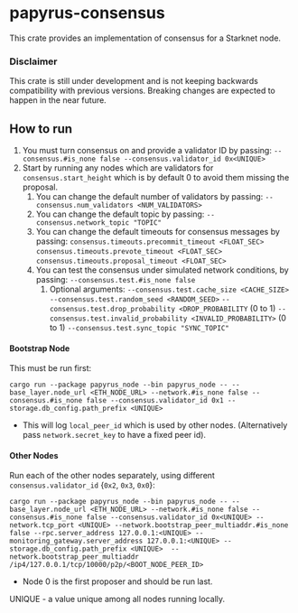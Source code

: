 # papyrus-consensus

This crate provides an implementation of consensus for a Starknet node.

### Disclaimer
This crate is still under development and is not keeping backwards compatibility with previous
versions. Breaking changes are expected to happen in the near future.

## How to run
1. You must turn consensus on and provide a validator ID by passing: `--consensus.#is_none false --consensus.validator_id 0x<UNIQUE>`
2. Start by running any nodes which are validators for `consensus.start_height` which is by default 0 to avoid them missing the proposal.
   1. You can change the default number of validators by passing: `--consensus.num_validators <NUM_VALIDATORS>` 
   2. You can change the default topic by passing: `--consensus.network_topic "TOPIC"`
   3. You can change the default timeouts for consensus messages by passing:
      `consensus.timeouts.precommit_timeout <FLOAT_SEC>`
      `consensus.timeouts.prevote_timeout <FLOAT_SEC>`
      `consensus.timeouts.proposal_timeout <FLOAT_SEC>`
   4. You can test the consensus under simulated network conditions, by passing: `--consensus.test.#is_none false`
      1. Optional arguments:
         `--consensus.test.cache_size <CACHE_SIZE>`
         `--consensus.test.random_seed <RANDOM_SEED>`
         `--consensus.test.drop_probability <DROP_PROBABILITY` (0 to 1)
         `--consensus.test.invalid_probability <INVALID_PROBABILITY>` (0 to 1)
         `--consensus.test.sync_topic "SYNC_TOPIC"`


#### Bootstrap Node
This must be run first:
```
cargo run --package papyrus_node --bin papyrus_node -- --base_layer.node_url <ETH_NODE_URL> --network.#is_none false --consensus.#is_none false --consensus.validator_id 0x1 --storage.db_config.path_prefix <UNIQUE>
```
- This will log `local_peer_id` which is used by other nodes. (Alternatively pass `network.secret_key` to have a fixed peer id).

#### Other Nodes
Run each of the other nodes separately, using different `consensus.validator_id` {`0x2`, `0x3`, `0x0`}:

```
cargo run --package papyrus_node --bin papyrus_node -- --base_layer.node_url <ETH_NODE_URL> --network.#is_none false --consensus.#is_none false --consensus.validator_id 0x<UNIQUE> --network.tcp_port <UNIQUE> --network.bootstrap_peer_multiaddr.#is_none false --rpc.server_address 127.0.0.1:<UNIQUE> --monitoring_gateway.server_address 127.0.0.1:<UNIQUE> --storage.db_config.path_prefix <UNIQUE>  --network.bootstrap_peer_multiaddr /ip4/127.0.0.1/tcp/10000/p2p/<BOOT_NODE_PEER_ID> 
```
- Node 0 is the first proposer and should be run last.

UNIQUE - a value unique among all nodes running locally.
